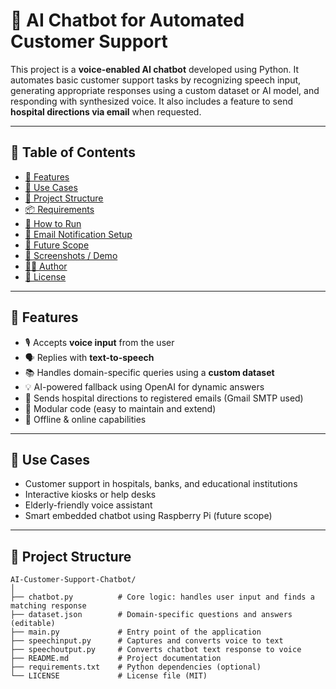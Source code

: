 # 🤖 AI Chatbot for Automated Customer Support

This project is a **voice-enabled AI chatbot** developed using Python. It automates basic customer support tasks by recognizing speech input, generating appropriate responses using a custom dataset or AI model, and responding with synthesized voice. It also includes a feature to send **hospital directions via email** when requested.

---

## 📌 Table of Contents

- [🔧 Features](#-features)
- [🧠 Use Cases](#-use-cases)
- [📁 Project Structure](#-project-structure)
- [📦 Requirements](#-requirements)
- [🚀 How to Run](#-how-to-run)
- [📧 Email Notification Setup](#-email-notification-setup)
- [🎯 Future Scope](#-future-scope)
- [📸 Screenshots / Demo](#-screenshots--demo)
- [👨‍💻 Author](#-author)
- [📄 License](#-license)

---

## 🔧 Features

- 🎙️ Accepts **voice input** from the user
- 🗣️ Replies with **text-to-speech**
- 📚 Handles domain-specific queries using a **custom dataset**
- 💡 AI-powered fallback using OpenAI for dynamic answers
- 📧 Sends hospital directions to registered emails (Gmail SMTP used)
- 🧩 Modular code (easy to maintain and extend)
- 🧠 Offline & online capabilities

---

## 🧠 Use Cases

- Customer support in hospitals, banks, and educational institutions
- Interactive kiosks or help desks
- Elderly-friendly voice assistant
- Smart embedded chatbot using Raspberry Pi (future scope)

---

## 📁 Project Structure

```plaintext
AI-Customer-Support-Chatbot/
│
├── chatbot.py          # Core logic: handles user input and finds a matching response
├── dataset.json        # Domain-specific questions and answers (editable)
├── main.py             # Entry point of the application
├── speechinput.py      # Captures and converts voice to text
├── speechoutput.py     # Converts chatbot text response to voice
├── README.md           # Project documentation
├── requirements.txt    # Python dependencies (optional)
└── LICENSE             # License file (MIT)
